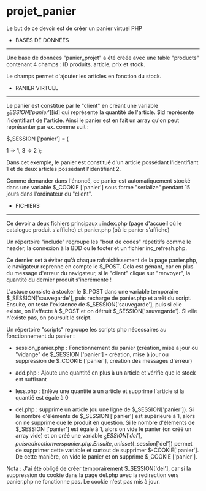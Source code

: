 ﻿# projet_panier
Le but de ce devoir est de créer un panier virtuel PHP


* BASES DE DONNEES
------------------

Une base de données "panier_projet" a été créée avec une table "products" contenant 4 champs : ID produits, article, prix et stock.

Le champs permet d'ajouter les articles en fonction du stock.

* PANIER VIRTUEL
----------------

Le panier est constitué par le "client" en créant une variable $_SESSION ['panier'] [$id] qui représente la quantité de l'article. $id représente l'identifiant de l'article.
Ainsi le panier est en fait un array qu'on peut représenter par ex. comme suit :

$_SESSION ['panier'] = (

1 => 1,
3 => 2
);

Dans cet exemple, le panier est constitué d'un article possédant l'identifiant 1 et de deux articles possédant l'identifiant 2.

Comme demander dans l'énoncé, ce panier est automatiquement stocké dans une variable $_COOKIE ['panier'] sous forme "serialize" pendant 15 jours dans l'ordinateur du "client".


* FICHIERS
----------

Ce devoir a deux fichiers principaux : index.php (page d'accueil où le catalogue produit s'affiche) et panier.php (où le panier s'affiche)



Un répertoire "include" regroupe les "bout de codes" répétitifs comme le header, la connexion à la BDD ou le footer et un fichier inc_refresh.php. 

Ce dernier set à éviter qu'à chaque rafraichissement de la page panier.php, le navigateur reprenne en compte le $_POST. Cela est génant, car en plus du message d'erreur du navigateur, si le "client" clique sur 
"renvoyer", la quantité du dernier produit s'incrémente !

L'astuce consiste à stocker le $_POST dans une variable temporaire $_SESSION['sauvegarde'], puis recharge de panier.php et arrêt du script. Ensuite, on teste l'existence de $_SESSION['sauvegarde'],
puis si elle existe, on l'affecte à $_POST et on détruit $_SESSION['sauvegarde']. Si elle n'existe pas, on poursuit le srcipt.



Un répertoire "scripts" regroupe les scripts php nécessaires au fonctionnement du panier : 


- session_panier.php : Fonctionnement du panier (création, mise à jour ou "vidange" de $_SESSION ['panier'] - création, mise à jour ou suppression de $_COOKIE ['panier'],
création des messages d'erreur)

- add.php : Ajoute une quantité en plus à un article et vérifie que le stock est suffisant

- less.php : Enlève une quantité à un article et supprime l'article si la quantié est égale à 0

- del.php : supprime un article (ou une ligne de $_SESSION['panier']). Si le nombre d'éléments de $_SESSION ['panier'] est supérieure à 1, alors on ne supprime que 
le produit en question. Si le nombre d'éléments de $_SESSION ['panier'] est égale à 1, alors on vide le panier (on créé un array vide) et on créé une variable 
$_SESSION ['del'], puis redirection vers panier.php . Ensuite, un isset ($_session['del']) permet de supprimer cette variable et surtout de supprimer $-COOKIE['panier'].
De cette manière, on vide le panier et on supprime $_COOKIE ['panier']. 

Nota : J'ai été obligé de créer temporairement $_SESSION['del'], car si la suppression du cookie dans la page del.php avec la redirection vers panier.php ne fonctionne pas. 
Le cookie n'est pas mis à jour.

